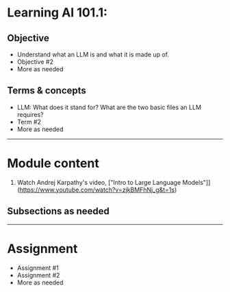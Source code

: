 # Learning AI 101.1: 

## Objective

- Understand what an LLM is and what it is made up of.
- Objective #2
- More as needed

## Terms & concepts

- LLM: What does it stand for? What are the two basic files an LLM requires?
- Term #2
- More as needed

-----

# Module content

1. Watch Andrej Karpathy's video, ["Intro to Large Language Models"]](https://www.youtube.com/watch?v=zjkBMFhNj_g&t=1s)

## Subsections as needed

-----

# Assignment

- Assignment #1
- Assignment #2
- More as needed